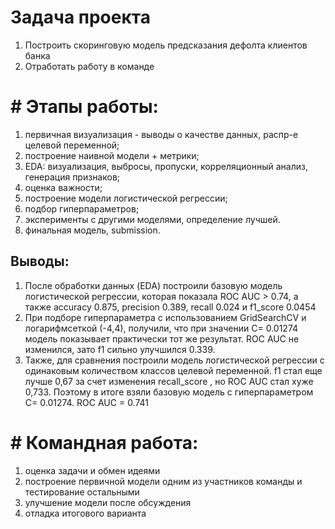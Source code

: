 # Задача проекта
 1. Построить скоринговую модель предсказания дефолта клиентов банка
 2. Отработать работу в команде
 

# # Этапы работы:

1. первичная визуализация - выводы о качестве данных, распр-е целевой переменной;
2. построение наивной модели + метрики;
3. EDA: визуализация, выбросы, пропуски, корреляционный анализ, генерация признаков;
4. оценка важности;
5. построение модели логистической регрессии;
6. подбор гиперпараметров;
7. эксперименты с другими моделями, определение лучшей.
8. финальная модель, submission.

## Выводы:

1. После обработки данных (EDA) построили базовую модель логистической регрессии, которая показала ROC AUC > 0.74, а также accuracy 0.875, precision 0.389, recall 0.024 и f1_score 0.0454
2. При подборе гиперпараметра с использованием GridSearchCV и логарифмсеткой (-4,4), получили, что при значении C= 0.01274 модель показывает практически тот же результат. ROC AUC не изменился, зато f1 сильно улучшился 0.339.
3. Также, для сравнения построили модель логистической регрессии с одинаковым количеством классов целевой переменной. f1 стал еще лучше 0,67 за счет изменения recall_score , но ROC AUC стал хуже 0,733. Поэтому в итоге взяли базовую модель с гиперпараметром C= 0.01274. ROC AUC = 0.741

# # Командная работа:
1. оценка задачи и обмен идеями
2. построение первичной модели одним из участников команды и тестирование остальными
3. улучшение модели после обсуждения
3. отладка итогового варианта

